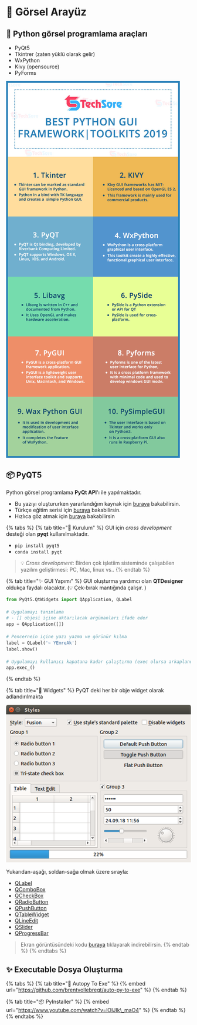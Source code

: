 # 🚀 Görsel Arayüz

## 💠 Python görsel programlama araçları

* PyQt5
* Tkintrer \(zaten yüklü olarak gelir\)
* WxPython
* Kivy \(opensource\)
* PyForms

![](../.gitbook/assets/image%20%281%29.png)

## 📦 PyQT5

Python görsel programlama **PyQt API**'ı ile yapılmaktadır.

* Bu yazıyı oluştururken yararlandığım kaynak için [buraya](https://build-system.fman.io/pyqt5-tutorial) bakabilirsin.
* Türkçe eğitim serisi için [buraya](https://www.youtube.com/playlist?list=PLOl6SW8nLgJx9guRvfylVwrMXIginZhin) bakabilirsin.
* Hızlıca göz atmak için [buraya](https://www.youtube.com/watch?v=GLqrzLIIW2E) bakabilirsin

{% tabs %}
{% tab title="🚧 Kurulum" %}
GUI için _cross development_ desteği olan **pyqt** kullanılmaktadır.

* `pip install pyqt5`
* `conda install pyqt`

> 💡 _Cross development_: Birden çok işletiim sisteminde çalışabilen yazılım geliştirmesi: PC, Mac, linux vs..
{% endtab %}

{% tab title="✨ GUI Yapımı" %}
GUI oluşturma yardımcı olan **QTDesigner** oldukça faydalı olacaktır. \(💡 Çek-bırak mantığında çalışır. \)

```python
from PyQt5.QtWidgets import QApplication, QLabel

# Uygulamayı tanımlama
# - [] objesi içine aktarılacak argümanları ifade eder
app = QApplication([])

# Pencernein içine yazı yazma ve görünür kılma
label = QLabel('~ YEmreAk')
label.show()

# Uygulamayı kullanıcı kapatana kadar çalıştırma (exec olursa arkaplanda da çalışır)
app.exec_()
```
{% endtab %}

{% tab title="💠 Widgets" %}
PyQT deki her bir obje widget olarak adlandırılmakta

![](../.gitbook/assets/image%20%282%29.png)

Yukarıdan-aşağı, soldan-sağa olmak üzere sırayla:

* [QLabel](http://doc.qt.io/qt-5/qlabel.html)
* [QComboBox](http://doc.qt.io/qt-5/qcombobox.html)
* [QCheckBox](http://doc.qt.io/qt-5/qcheckbox.html)
* [QRadioButton](http://doc.qt.io/qt-5/qradiobutton.html)
* [QPushButton](http://doc.qt.io/qt-5/qpushbutton.html)
* [QTableWidget](http://doc.qt.io/qt-5/qtablewidget.html)
* [QLineEdit](http://doc.qt.io/qt-5/qlineedit.html)
* [QSlider](http://doc.qt.io/qt-5/qslider.html)
* [QProgressBar](http://doc.qt.io/qt-5/qprogressbar.html)

> Ekran görüntüsündeki kodu [buraya](https://build-system.fman.io/static/public/files/widgets_example.py) tıklayarak indirebilirsin.
{% endtab %}
{% endtabs %}

## ✨ Executable Dosya Oluşturma

{% tabs %}
{% tab title="💫 Autopy To Exe" %}
{% embed url="https://github.com/brentvollebregt/auto-py-to-exe" %}
{% endtab %}

{% tab title="📦 PyInstaller" %}
{% embed url="https://www.youtube.com/watch?v=lOIJIk\_maO4" %}
{% endtab %}
{% endtabs %}

